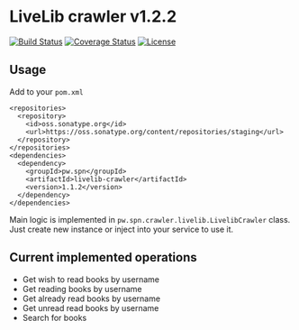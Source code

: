 # LiveLib crawler v1.2.2

[![Build Status](https://travis-ci.org/spoluyan/livelib-crawler.svg?branch=master)](https://travis-ci.org/spoluyan/livelib-crawler)
[![Coverage Status](https://coveralls.io/repos/github/spoluyan/livelib-crawler/badge.svg)](https://coveralls.io/github/spoluyan/livelib-crawler)
[![License](http://img.shields.io/:license-mit-blue.svg)](http://doge.mit-license.org)

## Usage

Add to your `pom.xml`

```
<repositories>
  <repository>
    <id>oss.sonatype.org</id>
    <url>https://oss.sonatype.org/content/repositories/staging</url>
  </repository>
</repositories>
<dependencies>
  <dependency>
    <groupId>pw.spn</groupId>
    <artifactId>livelib-crawler</artifactId>
    <version>1.1.2</version>
  </dependency>
</dependencies>
```

Main logic is implemented in `pw.spn.crawler.livelib.LivelibCrawler` class. Just create new instance or inject into your service to use it.

## Current implemented operations

* Get wish to read books by username
* Get reading books by username
* Get already read books by username
* Get unread read books by username
* Search for books
